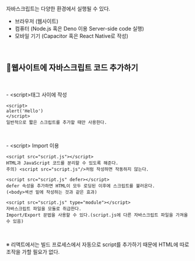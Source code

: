 자바스크립트는 다양한 환경에서 실행될 수 있다.

-   브라우저 (웹사이트)
-   컴퓨터 (Node.js 혹은 Deno 이용 Server-side code 실행)
-   모바일 기기 (Capacitor 혹은 React Native로 작성)

<br>

## 📘웹사이트에 자바스크립트 코드 추가하기

<br>

\- \<script>태그 사이에 작성

    <script>
    alert('Hello')
    </script>
    일반적으로 짧은 스크립트를 추가할 때만 사용한다.

<br>

\- \<script> Import 이용

    <script src="script.js"></script>
    HTML과 JavaScript 코드를 분리할 수 있도록 해준다.
    주의) <script src="script.js"/>처럼 작성하면 작동하지 않는다.

    <script src="script.js" defer></script>
    defer 속성을 추가하면 HTML이 모두 로딩된 이후에 스크립트를 불러온다.
    (<body>섹션 밑에 작성하는 것과 같은 효과)

    <script src="script.js" type="module"></script>
    자바스크립트 파일을 모듈로 취급한다.
    Import/Export 문법을 사용할 수 있다.(script.js에 다른 자바스크립트 파일을 가져올 수 있음)

<br>

※ 리액트에서는 빌드 프로세스에서 자동으로 script를 추가하기 때문에
HTML에 따로 조작을 가할 필요가 없다.
